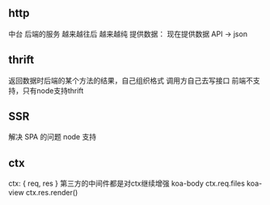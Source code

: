 ## http

中台
后端的服务 越来越往后 越来越纯
提供数据： 
现在提供数据 API -> json

## thrift
返回数据时后端的某个方法的结果，自己组织格式
调用方自己去写接口
前端不支持，只有node支持thrift

## SSR
解决 SPA 的问题
node 支持

## ctx 
ctx: {
  req,
  res
}
第三方的中间件都是对ctx继续增强
koa-body
ctx.req.files
koa-view
ctx.res.render()